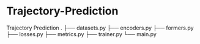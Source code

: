 # Trajectory-Prediction
Trajectory Prediction
.
├── datasets.py
├── encoders.py
├── formers.py
├── losses.py
├── metrics.py
├── trainer.py
└── main.py
